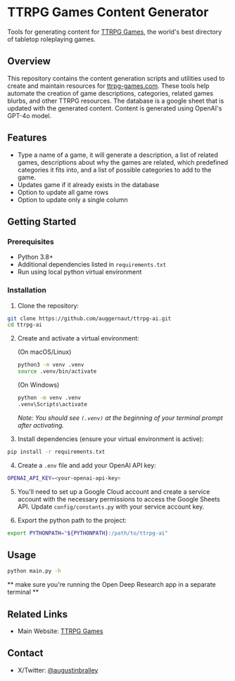 # TTRPG Games Content Generator

Tools for generating content for [TTRPG Games](https://www.ttrpg-games.com), the world's best directory of tabletop roleplaying games.

## Overview

This repository contains the content generation scripts and utilities used to create and maintain resources for [ttrpg-games.com](https://www.ttrpg-games.com). These tools help automate the creation of game descriptions, categories, related games blurbs, and other TTRPG resources. The database is a google sheet that is updated with the generated content. Content is generated using OpenAI's GPT-4o model.

## Features

- Type a name of a game, it will generate a description, a list of related games, descriptions about why the games are related, which predefined categories it fits into, and a list of possible categories to add to the game.
- Updates game if it already exists in the database
- Option to update all game rows
- Option to update only a single column

## Getting Started

### Prerequisites

- Python 3.8+
- Additional dependencies listed in `requirements.txt`
- Run using local python virtual environment

### Installation

1. Clone the repository:

```bash
git clone https://github.com/auggernaut/ttrpg-ai.git
cd ttrpg-ai
```

2. Create and activate a virtual environment:

   (On macOS/Linux)
   ```bash
   python3 -m venv .venv
   source .venv/bin/activate
   ```
   (On Windows)
   ```bash
   python -m venv .venv
   .venv\Scripts\activate
   ```
   *Note: You should see `(.venv)` at the beginning of your terminal prompt after activating.*

3. Install dependencies (ensure your virtual environment is active):

```bash
pip install -r requirements.txt
```

4. Create a `.env` file and add your OpenAI API key:

```bash
OPENAI_API_KEY=<your-openai-api-key>
```

5. You'll need to set up a Google Cloud account and create a service account with the necessary permissions to access the Google Sheets API. Update `config/constants.py` with your service account key.

6. Export the python path to the project:

```bash
export PYTHONPATH="${PYTHONPATH}:/path/to/ttrpg-ai"
```

## Usage

```bash
python main.py -h
```

** make sure you're running the Open Deep Research app in a separate terminal **


## Related Links

- Main Website: [TTRPG Games](https://www.ttrpg-games.com)

## Contact

- X/Twitter: [@augustinbralley](https://x.com/augustinbralley)
